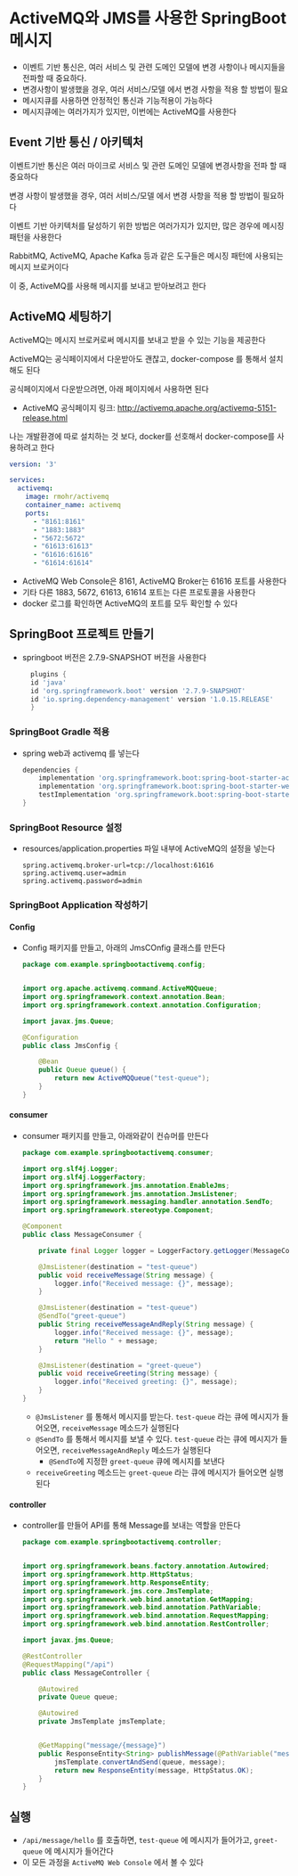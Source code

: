# ActiveMQ와 JMS를 사용한 SpringBoot 메시지

- 이벤트 기반 통신은, 여러 서비스 및 관련 도메인 모델에 변경 사항이나 메시지들을 전파할 때 중요하다.
- 변경사항이 발생했을 경우, 여러 서비스/모델 에서 변경 사항을 적용 할 방법이 필요
- 메시지큐를 사용하면 안정적인 통신과 기능적용이 가능하다
- 메시지큐에는 여러가지가 있지만, 이번에는 ActiveMQ를 사용한다

## Event 기반 통신 / 아키텍처

이벤트기반 통신은 여러 마이크로 서비스 및 관련 도메인 모델에 변경사항을 전파 할 때 중요하다

변경 사항이 발생했을 경우, 여러 서비스/모델 에서 변경 사항을 적용 할 방법이 필요하다

이벤트 기반 아키텍처를 달성하기 위한 방법은 여러가지가 있지만, 많은 경우에 메시징 패턴을 사용한다

RabbitMQ, ActiveMQ, Apache Kafka 등과 같은 도구들은 메시징 패턴에 사용되는 메시지 브로커이다

이 중, ActiveMQ를 사용해 메시지를 보내고 받아보려고 한다

## ActiveMQ 세팅하기

ActiveMQ는 메시지 브로커로써 메시지를 보내고 받을 수 있는 기능을 제공한다

ActiveMQ는 공식페이지에서 다운받아도 괜찮고, docker-compose 를 통해서 설치해도 된다

공식페이지에서 다운받으려면, 아래 페이지에서 사용하면 된다

- ActiveMQ 공식페이지 링크: http://activemq.apache.org/activemq-5151-release.html

나는 개발환경에 따로 설치하는 것 보다, docker를 선호해서 docker-compose를 사용하려고 한다

```yaml
version: '3'

services:
  activemq:
    image: rmohr/activemq
    container_name: activemq
    ports:
      - "8161:8161"
      - "1883:1883"
      - "5672:5672"
      - "61613:61613"
      - "61616:61616"
      - "61614:61614"
```

- ActiveMQ Web Console은 8161, ActiveMQ Broker는 61616 포트를 사용한다
- 기타 다른 1883, 5672, 61613, 61614 포트는 다른 프로토콜을 사용한다
- docker 로그를 확인하면 ActiveMQ의 포트를 모두 확인할 수 있다

## SpringBoot 프로젝트 만들기

- springboot 버전은 2.7.9-SNAPSHOT 버전을 사용한다
  ```groovy
    plugins {
    id 'java'
    id 'org.springframework.boot' version '2.7.9-SNAPSHOT'
    id 'io.spring.dependency-management' version '1.0.15.RELEASE'
    }
    ```

### SpringBoot Gradle 적용

- spring web과 activemq 를 넣는다
    ```groovy
    dependencies {
        implementation 'org.springframework.boot:spring-boot-starter-activemq'
        implementation 'org.springframework.boot:spring-boot-starter-web'
        testImplementation 'org.springframework.boot:spring-boot-starter-test'
    }
    ```

### SpringBoot Resource 설정

- resources/application.properties 파일 내부에 ActiveMQ의 설정을 넣는다
    ```properties
    spring.activemq.broker-url=tcp://localhost:61616
    spring.activemq.user=admin
    spring.activemq.password=admin
    ```

### SpringBoot Application 작성하기

#### Config

- Config 패키지를 만들고, 아래의 JmsCOnfig 클래스를 만든다
    ```java
    package com.example.springbootactivemq.config;


    import org.apache.activemq.command.ActiveMQQueue;
    import org.springframework.context.annotation.Bean;
    import org.springframework.context.annotation.Configuration;

    import javax.jms.Queue;

    @Configuration
    public class JmsConfig {

        @Bean
        public Queue queue() {
            return new ActiveMQQueue("test-queue");
        }
    }
    ```

#### consumer

- consumer 패키지를 만들고, 아래와같이 컨슈머를 만든다
    ```java
    package com.example.springbootactivemq.consumer;

    import org.slf4j.Logger;
    import org.slf4j.LoggerFactory;
    import org.springframework.jms.annotation.EnableJms;
    import org.springframework.jms.annotation.JmsListener;
    import org.springframework.messaging.handler.annotation.SendTo;
    import org.springframework.stereotype.Component;

    @Component
    public class MessageConsumer {

        private final Logger logger = LoggerFactory.getLogger(MessageConsumer.class);

        @JmsListener(destination = "test-queue")
        public void receiveMessage(String message) {
            logger.info("Received message: {}", message);
        }

        @JmsListener(destination = "test-queue")
        @SendTo("greet-queue")
        public String receiveMessageAndReply(String message) {
            logger.info("Received message: {}", message);
            return "Hello " + message;
        }

        @JmsListener(destination = "greet-queue")
        public void receiveGreeting(String message) {
            logger.info("Received greeting: {}", message);
        }
    }
    ```
    - `@JmsListener` 를 통해서 메시지를 받는다. `test-queue` 라는 큐에 메시지가 들어오면, `receiveMessage` 메소드가 실행된다
    - `@SendTo` 를 통해서 메시지를 보낼 수 있다. `test-queue` 라는 큐에 메시지가 들어오면, `receiveMessageAndReply` 메소드가 실행된다
        - `@SendTo`에 지정한 `greet-queue` 큐에 메시지를 보낸다
    - `receiveGreeting` 메소드는 `greet-queue` 라는 큐에 메시지가 들어오면 실행된다

#### controller

- controller를 만들어 API를 통해 Message를 보내는 역할을 만든다
    ```java
    package com.example.springbootactivemq.controller;


    import org.springframework.beans.factory.annotation.Autowired;
    import org.springframework.http.HttpStatus;
    import org.springframework.http.ResponseEntity;
    import org.springframework.jms.core.JmsTemplate;
    import org.springframework.web.bind.annotation.GetMapping;
    import org.springframework.web.bind.annotation.PathVariable;
    import org.springframework.web.bind.annotation.RequestMapping;
    import org.springframework.web.bind.annotation.RestController;

    import javax.jms.Queue;

    @RestController
    @RequestMapping("/api")
    public class MessageController {

        @Autowired
        private Queue queue;

        @Autowired
        private JmsTemplate jmsTemplate;


        @GetMapping("message/{message}")
        public ResponseEntity<String> publishMessage(@PathVariable("message") final String message) {
            jmsTemplate.convertAndSend(queue, message);
            return new ResponseEntity(message, HttpStatus.OK);
        }
    }
    ```

## 실행

- `/api/message/hello` 를 호출하면, `test-queue` 에 메시지가 들어가고, `greet-queue` 에 메시지가 들어간다
- 이 모든 과정을 `ActiveMQ Web Console` 에서 볼 수 있다
